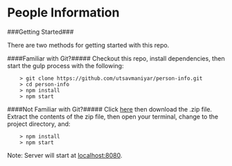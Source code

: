 # People Information

###Getting Started###

There are two methods for getting started with this repo.

####Familiar with Git?#####
Checkout this repo, install dependencies, then start the gulp process with the following:

```
	> git clone https://github.com/utsavmaniyar/person-info.git
	> cd person-info
	> npm install
	> npm start
```

####Not Familiar with Git?#####
Click [here](https://github.com/utsavmaniyar/person-info.git) then download the .zip file.  Extract the contents of the zip file, then open your terminal, change to the project directory, and:

```
	> npm install
	> npm start
```
Note: Server will start at [localhost:8080](localhost:8080).
